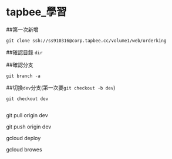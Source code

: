 # tapbee_學習

##第一次新增
```
git clone ssh://ss910316@corp.tapbee.cc/volume1/web/orderking
```

##確認目錄
`dir` 

##確認分支
```
git branch -a
```

##切換`dev`分支(第一次要`git checkout -b dev`)
```
git checkout dev
```

##

git pull origin dev

git push origin dev

gcloud deploy

gcloud browes

